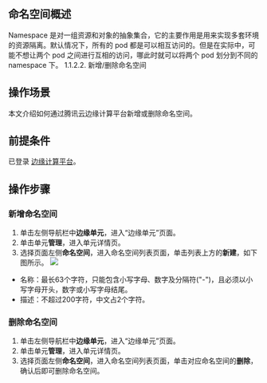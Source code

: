## 命名空间概述
Namespace 是对一组资源和对象的抽象集合，它的主要作用是用来实现多套环境的资源隔离。默认情况下，所有的 pod 都是可以相互访问的。但是在实际中，可能不想让两个 pod 之间进行互相的访问，哪此时就可以将两个 pod 划分到不同的 namespace 下。
1.1.2.2.	新增/删除命名空间
## 操作场景
本文介绍如何通过腾讯云边缘计算平台新增或删除命名空间。
## 前提条件
已登录 [边缘计算平台](https://console.cloud.tencent.com/tke2)。 
## 操作步骤

### 新增命名空间
1. 单击左侧导航栏中**边缘单元**，进入“边缘单元”页面。
2. 单击单元**管理**，进入单元详情页。
3. 选择页面左侧**命名空间**，进入命名空间列表页面，单击列表上方的**新建**，如下图所示。
![](https://qcloudimg.tencent-cloud.cn/raw/e1eb2522d752e8893f842b1f73460db3.png)
 - 名称：最长63个字符，只能包含小写字母、数字及分隔符("-")，且必须以小写字母开头，数字或小写字母结尾。
 - 描述：不超过200字符，中文占2个字符。

### 删除命名空间
1. 单击左侧导航栏中**边缘单元**，进入“边缘单元”页面。
2. 单击单元**管理**，进入单元详情页。
3. 选择页面左侧**命名空间**，进入命名空间列表页面，单击对应命名空间的**删除**，确认后即可删除命名空间。
